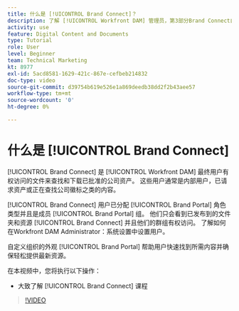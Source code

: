 ```yaml
---
title: 什么是 [!UICONTROL Brand Connect]？
description: 了解 [!UICONTROL Workfront DAM] 管理员，第3部分Brand Connect自定义课程。
activity: use
feature: Digital Content and Documents
type: Tutorial
role: User
level: Beginner
team: Technical Marketing
kt: 8977
exl-id: 5acd8581-1629-421c-867e-cefbeb214832
doc-type: video
source-git-commit: d39754b619e526e1a869deedb38dd2f2b43aee57
workflow-type: tm+mt
source-wordcount: '0'
ht-degree: 0%

---
```


# 什么是 [!UICONTROL Brand Connect]

[!UICONTROL Brand Connect] 是 [!UICONTROL Workfront DAM] 最终用户有权访问的文件来查找和下载已批准的公司资产。 这些用户通常是内部用户，已请求资产或正在查找公司徽标之类的内容。

[!UICONTROL Brand Connect] 用户已分配 [!UICONTROL Brand Portal] 角色类型并且是成员 [!UICONTROL Brand Portal] 组。 他们只会看到已发布到的文件夹和资源 [!UICONTROL Brand Connect] 并且他们的群组有权访问。 了解如何在Workfront DAM Administrator：系统设置中设置用户。

<!-- Need the cross-reference link to other LP, mentioned above -->

自定义组织的外观 [!UICONTROL Brand Portal] 帮助用户快速找到所需内容并确保轻松提供最新资源。

在本视频中，您将执行以下操作：

* 大致了解 [!UICONTROL Brand Connect] 课程

>[!VIDEO](https://video.tv.adobe.com/v/335240/?quality=12)

<!-- Learn more graphic and link to article, below
* Workfront DAM within Workfront
 -->
